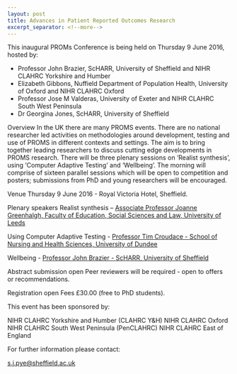 ```yaml
---
layout: post
title: Advances in Patient Reported Outcomes Research
excerpt_separator: <!--more-->
---
```

This inaugural PROMs Conference is being held on Thursday 9 June 2016, hosted by:

- Professor John Brazier, ScHARR, University of Sheffield and NIHR CLAHRC Yorkshire and Humber
- Elizabeth Gibbons, Nuffield Department of Population Health, University of Oxford and NIHR CLAHRC Oxford
- Professor Jose M Valderas, University of Exeter and NIHR CLAHRC South West Peninsula
- Dr Georgina Jones, ScHARR, University of Sheffield

<!--more-->
Overview
In the UK there are many PROMS events. There are no national researcher led activities on methodologies around development, testing and use of PROMS in different contexts and settings. The aim is to bring together leading researchers to discuss cutting edge developments in PROMS research.  There will be three plenary sessions on ‘Realist synthesis’, using ‘Computer Adaptive Testing’ and ‘Wellbeing’.  The morning will comprise of sixteen parallel sessions which will be open to competition and posters; submissions from PhD and young researchers will be encouraged.


Venue
Thursday 9 June 2016 - Royal Victoria Hotel, Sheffield.

Plenary speakers
Realist synthesis – [Associate Professor Joanne Greenhalgh, Faculty of Education, Social Sciences and Law, University of Leeds](http://www.sociology.leeds.ac.uk/people/staff/greenhalgh)

Using Computer Adaptive Testing - [Professor Tim Croudace - School of Nursing and Health Sciences, University of Dundee](http://nursingmidwifery.dundee.ac.uk/staff-member/professor-tim-croudace)

Wellbeing - [Professor John Brazier - ScHARR, University of Sheffield](https://www.sheffield.ac.uk/scharr/sections/heds/staff/brazier_j)


Abstract submission open
Peer reviewers will be required - open to offers or recommendations.

Registration open
Fees £30.00 (free to PhD students).

This event has been sponsored by:

NIHR CLAHRC Yorkshire and Humber (CLAHRC Y&H)
NIHR CLAHRC Oxford
NIHR CLAHRC South West Peninsula (PenCLAHRC)
NIHR CLAHRC East of England

For further information please contact:

s.j.pye@sheffield.ac.uk